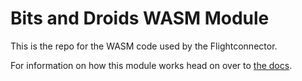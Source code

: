 # Bits and Droids WASM Module
This is the repo for the WASM code used by the Flightconnector. 

For information on how this module works head on over to [the docs](https://bitsanddroids.github.io/FlightConnector-Rust/ch06-00-wasm.html).
